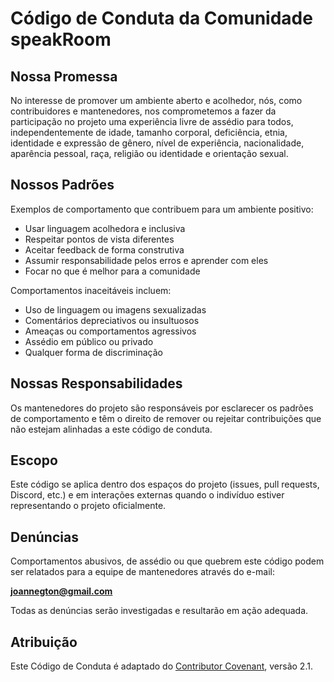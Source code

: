 # Código de Conduta da Comunidade speakRoom

## Nossa Promessa

No interesse de promover um ambiente aberto e acolhedor, nós, como contribuidores e mantenedores, nos comprometemos a fazer da participação no projeto uma experiência livre de assédio para todos, independentemente de idade, tamanho corporal, deficiência, etnia, identidade e expressão de gênero, nível de experiência, nacionalidade, aparência pessoal, raça, religião ou identidade e orientação sexual.

## Nossos Padrões

Exemplos de comportamento que contribuem para um ambiente positivo:
- Usar linguagem acolhedora e inclusiva
- Respeitar pontos de vista diferentes
- Aceitar feedback de forma construtiva
- Assumir responsabilidade pelos erros e aprender com eles
- Focar no que é melhor para a comunidade

Comportamentos inaceitáveis incluem:
- Uso de linguagem ou imagens sexualizadas
- Comentários depreciativos ou insultuosos
- Ameaças ou comportamentos agressivos
- Assédio em público ou privado
- Qualquer forma de discriminação

## Nossas Responsabilidades

Os mantenedores do projeto são responsáveis por esclarecer os padrões de comportamento e têm o direito de remover ou rejeitar contribuições que não estejam alinhadas a este código de conduta.

## Escopo

Este código se aplica dentro dos espaços do projeto (issues, pull requests, Discord, etc.) e em interações externas quando o indivíduo estiver representando o projeto oficialmente.

## Denúncias

Comportamentos abusivos, de assédio ou que quebrem este código podem ser relatados para a equipe de mantenedores através do e-mail:

**joannegton@gmail.com**

Todas as denúncias serão investigadas e resultarão em ação adequada.

## Atribuição

Este Código de Conduta é adaptado do [Contributor Covenant](https://www.contributor-covenant.org), versão 2.1.

